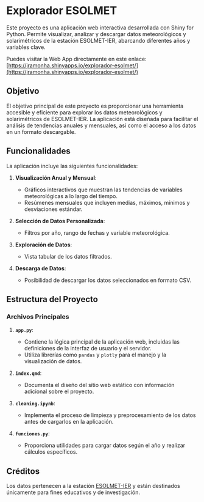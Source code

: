 # Explorador ESOLMET

Este proyecto es una aplicación web interactiva desarrollada con Shiny for Python. Permite visualizar, analizar y descargar datos meteorológicos y solarimétricos de la estación ESOLMET-IER, abarcando diferentes años y variables clave.

Puedes visitar la Web App directamente en este enlace:
[https://jramonha.shinyapps.io/explorador-esolmet/](https://jramonha.shinyapps.io/explorador-esolmet/)


## Objetivo

El objetivo principal de este proyecto es proporcionar una herramienta accesible y eficiente para explorar los datos meteorológicos y solarimétricos de ESOLMET-IER. La aplicación está diseñada para facilitar el análisis de tendencias anuales y mensuales, así como el acceso a los datos en un formato descargable.

## Funcionalidades

La aplicación incluye las siguientes funcionalidades:

1. **Visualización Anual y Mensual**:
   - Gráficos interactivos que muestran las tendencias de variables meteorológicas a lo largo del tiempo.
   - Resúmenes mensuales que incluyen medias, máximos, mínimos y desviaciones estándar.

2. **Selección de Datos Personalizada**:
   - Filtros por año, rango de fechas y variable meteorológica.

3. **Exploración de Datos**:
   - Vista tabular de los datos filtrados.

4. **Descarga de Datos**:
   - Posibilidad de descargar los datos seleccionados en formato CSV.

## Estructura del Proyecto

### Archivos Principales

1. **`app.py`**:
   - Contiene la lógica principal de la aplicación web, incluidas las definiciones de la interfaz de usuario y el servidor.
   - Utiliza librerías como `pandas` y `plotly` para el manejo y la visualización de datos.

2. **`index.qmd`**:
   - Documenta el diseño del sitio web estático con información adicional sobre el proyecto.

3. **`cleaning.ipynb`**:
   - Implementa el proceso de limpieza y preprocesamiento de los datos antes de cargarlos en la aplicación.

4. **`funciones.py`**:
   - Proporciona utilidades para cargar datos según el año y realizar cálculos específicos.
  
## Créditos
Los datos pertenecen a la estación [ESOLMET-IER](https://esolmet.ier.unam.mx/) y están destinados únicamente para fines educativos y de investigación.
